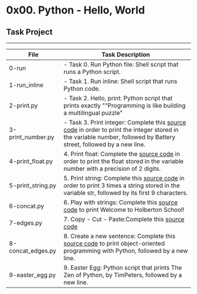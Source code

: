 # 0x00. Python - Hello, World

## Task Project
---
File|Task Description
---|---
0-run | - Task 0. Run Python file: Shell script that runs a Python script.
1-run_inline | - Task 1. Run inline: Shell script that runs Python code.
2-print.py | - Task 2. Hello, print: Python script that prints exactly "\"Programming is like building a multilingual puzzle"
3-print_number.py | - Task 3. Print integer: Complete this [source code](https://github.com/holbertonschool/0x00.py/blob/master/3-print_number.py) in order to print the integer stored in the variable number, followed by Battery street, followed by a new line.
4-print_float.py | 4. Print float: Complete the [source code](https://github.com/holbertonschool/0x00.py/blob/master/4-print_float.py) in order to print the float stored in the variable number with a precision of 2 digits.
5-print_string.py | 5. Print string: Complete this [source code](https://github.com/holbertonschool/0x00.py/blob/master/5-print_string.py) in order to print 3 times a string stored in the variable str, followed by its first 9 characters.
6-concat.py | 6. Play with strings: Complete this [source code](https://github.com/holbertonschool/0x00.py/blob/master/6-concat.py) to print Welcome to Holberton School!
7-edges.py | 7. Copy - Cut - Paste:Complete this [source code](https://github.com/holbertonschool/0x00.py/blob/master/7-edges.py)
8-concat_edges.py | 8. Create a new sentence: Complete this [source code](https://github.com/holbertonschool/0x00.py/blob/master/8-concat_edges.py) to print object-oriented programming with Python, followed by a new line.
9-easter_egg.py | 9. Easter Egg: Python script that prints The Zen of Python, by TimPeters, followed by a new line.
